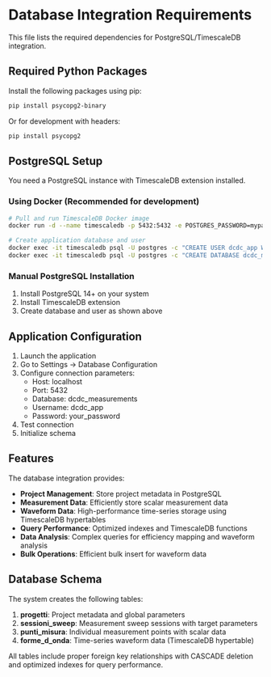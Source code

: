 # Database Integration Requirements

This file lists the required dependencies for PostgreSQL/TimescaleDB integration.

## Required Python Packages

Install the following packages using pip:

```bash
pip install psycopg2-binary
```

Or for development with headers:

```bash
pip install psycopg2
```

## PostgreSQL Setup

You need a PostgreSQL instance with TimescaleDB extension installed.

### Using Docker (Recommended for development)

```bash
# Pull and run TimescaleDB Docker image
docker run -d --name timescaledb -p 5432:5432 -e POSTGRES_PASSWORD=mypassword timescale/timescaledb:latest-pg14

# Create application database and user
docker exec -it timescaledb psql -U postgres -c "CREATE USER dcdc_app WITH PASSWORD 'your_password';"
docker exec -it timescaledb psql -U postgres -c "CREATE DATABASE dcdc_measurements OWNER dcdc_app;"
```

### Manual PostgreSQL Installation

1. Install PostgreSQL 14+ on your system
2. Install TimescaleDB extension
3. Create database and user as shown above

## Application Configuration

1. Launch the application
2. Go to Settings → Database Configuration
3. Configure connection parameters:
   - Host: localhost
   - Port: 5432
   - Database: dcdc_measurements
   - Username: dcdc_app
   - Password: your_password
4. Test connection
5. Initialize schema

## Features

The database integration provides:

- **Project Management**: Store project metadata in PostgreSQL
- **Measurement Data**: Efficiently store scalar measurement data
- **Waveform Data**: High-performance time-series storage using TimescaleDB hypertables
- **Query Performance**: Optimized indexes and TimescaleDB functions
- **Data Analysis**: Complex queries for efficiency mapping and waveform analysis
- **Bulk Operations**: Efficient bulk insert for waveform data

## Database Schema

The system creates the following tables:

1. **progetti**: Project metadata and global parameters
2. **sessioni_sweep**: Measurement sweep sessions with target parameters
3. **punti_misura**: Individual measurement points with scalar data
4. **forme_d_onda**: Time-series waveform data (TimescaleDB hypertable)

All tables include proper foreign key relationships with CASCADE deletion
and optimized indexes for query performance.